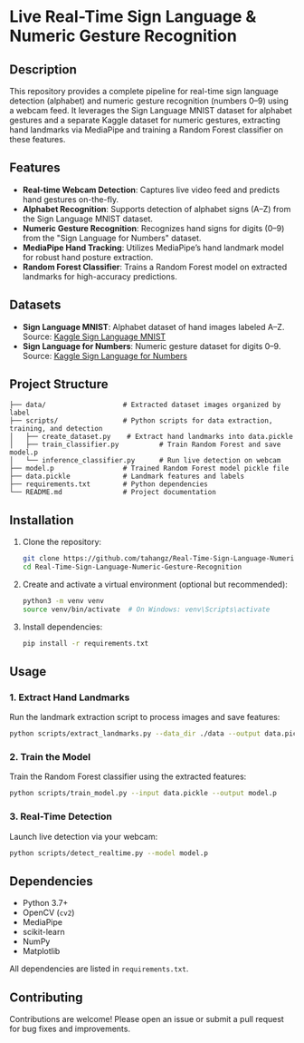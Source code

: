 # Live Real-Time Sign Language & Numeric Gesture Recognition

## Description
This repository provides a complete pipeline for real-time sign language detection (alphabet) and numeric gesture recognition (numbers 0–9) using a webcam feed. It leverages the Sign Language MNIST dataset for alphabet gestures and a separate Kaggle dataset for numeric gestures, extracting hand landmarks via MediaPipe and training a Random Forest classifier on these features.

## Features
- **Real-time Webcam Detection**: Captures live video feed and predicts hand gestures on-the-fly.
- **Alphabet Recognition**: Supports detection of alphabet signs (A–Z) from the Sign Language MNIST dataset.
- **Numeric Gesture Recognition**: Recognizes hand signs for digits (0–9) from the "Sign Language for Numbers" dataset.
- **MediaPipe Hand Tracking**: Utilizes MediaPipe’s hand landmark model for robust hand posture extraction.
- **Random Forest Classifier**: Trains a Random Forest model on extracted landmarks for high-accuracy predictions.

## Datasets
- **Sign Language MNIST**: Alphabet dataset of hand images labeled A–Z. Source: [Kaggle Sign Language MNIST](https://www.kaggle.com/datasets/datamunge/sign-language-mnist)
- **Sign Language for Numbers**: Numeric gesture dataset for digits 0–9. Source: [Kaggle Sign Language for Numbers](https://www.kaggle.com/datasets/muhammadkhalid/sign-language-for-numbers)

## Project Structure
```
├── data/                   # Extracted dataset images organized by label
├── scripts/                # Python scripts for data extraction, training, and detection
│   ├── create_dataset.py    # Extract hand landmarks into data.pickle
│   ├── train_classifier.py          # Train Random Forest and save model.p
│   └── inference_classifier.py      # Run live detection on webcam
├── model.p                 # Trained Random Forest model pickle file
├── data.pickle             # Landmark features and labels
├── requirements.txt        # Python dependencies
└── README.md               # Project documentation
```

## Installation
1. Clone the repository:
   ```bash
   git clone https://github.com/tahangz/Real-Time-Sign-Language-Numeric-Gesture-Recognition.git
   cd Real-Time-Sign-Language-Numeric-Gesture-Recognition
   ```
2. Create and activate a virtual environment (optional but recommended):
   ```bash
   python3 -m venv venv
   source venv/bin/activate  # On Windows: venv\Scripts\activate
   ```
3. Install dependencies:
   ```bash
   pip install -r requirements.txt
   ```

## Usage

### 1. Extract Hand Landmarks
Run the landmark extraction script to process images and save features:
```bash
python scripts/extract_landmarks.py --data_dir ./data --output data.pickle
```

### 2. Train the Model
Train the Random Forest classifier using the extracted features:
```bash
python scripts/train_model.py --input data.pickle --output model.p
```

### 3. Real-Time Detection
Launch live detection via your webcam:
```bash
python scripts/detect_realtime.py --model model.p
```

## Dependencies
- Python 3.7+
- OpenCV (`cv2`)
- MediaPipe
- scikit-learn
- NumPy
- Matplotlib

All dependencies are listed in `requirements.txt`.

## Contributing
Contributions are welcome! Please open an issue or submit a pull request for bug fixes and improvements.


